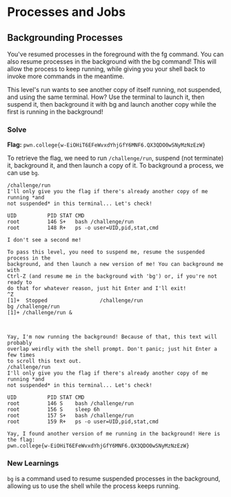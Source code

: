 # Processes and Jobs

## Backgrounding Processes 
You've resumed processes in the foreground with the fg command. You can also resume processes in the background with the bg command! This will allow the process to keep running, while giving you your shell back to invoke more commands in the meantime.

This level's run wants to see another copy of itself running, not suspended, and using the same terminal. How? Use the terminal to launch it, then suspend it, then background it with bg and launch another copy while the first is running in the background!


### Solve
**Flag:** `pwn.college{w-EiOHiT6EFeWvxdYhjGfY6MNF6.QX3QDO0wSNyMzNzEzW}`

To retrieve the flag, we need to run `/challenge/run`, suspend (not terminate) it, background it, and then launch a copy of it. To background a process, we can use `bg`.

```
/challenge/run
I'll only give you the flag if there's already another copy of me running *and 
not suspended* in this terminal... Let's check!

UID          PID STAT CMD
root         146 S+   bash /challenge/run
root         148 R+   ps -o user=UID,pid,stat,cmd

I don't see a second me!

To pass this level, you need to suspend me, resume the suspended process in the 
background, and then launch a new version of me! You can background me with 
Ctrl-Z (and resume me in the background with 'bg') or, if you're not ready to 
do that for whatever reason, just hit Enter and I'll exit!
^Z
[1]+  Stopped                 /challenge/run
bg /challenge/run
[1]+ /challenge/run &
 


Yay, I'm now running the background! Because of that, this text will probably 
overlap weirdly with the shell prompt. Don't panic; just hit Enter a few times 
to scroll this text out.
/challenge/run
I'll only give you the flag if there's already another copy of me running *and 
not suspended* in this terminal... Let's check!

UID          PID STAT CMD
root         146 S    bash /challenge/run
root         156 S    sleep 6h
root         157 S+   bash /challenge/run
root         159 R+   ps -o user=UID,pid,stat,cmd

Yay, I found another version of me running in the background! Here is the flag:
pwn.college{w-EiOHiT6EFeWvxdYhjGfY6MNF6.QX3QDO0wSNyMzNzEzW}
```
### New Learnings

`bg` is a command used to resume suspended processes in the background, allowing us to use the shell while the process keeps running.

